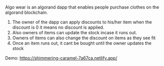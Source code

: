 Algo wear is an algorand dapp that enables people purchase clothes on the algorand blockchain. 
1. The owner of the dapp can apply discounts to his/her item when the discount is 0 it means no discount is applied. 
2. Also owners of items can update the stock incase it runs out. 
3. Owners of items can also change the discount on items as they see fit
4. Once an item runs out, it cant be bought until the owner updates the stock

Demo: https://shimmering-caramel-7a67ca.netlify.app/

